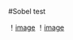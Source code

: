 #Sobel test

！[image](https://github.com/JiangXiu01/1091-EmbeddedImageProcessing/blob/main/20210305/road_orign.jpg)
！[image](https://github.com/JiangXiu01/1091-EmbeddedImageProcessing/blob/main/20210305/road_sobel.JPG)

